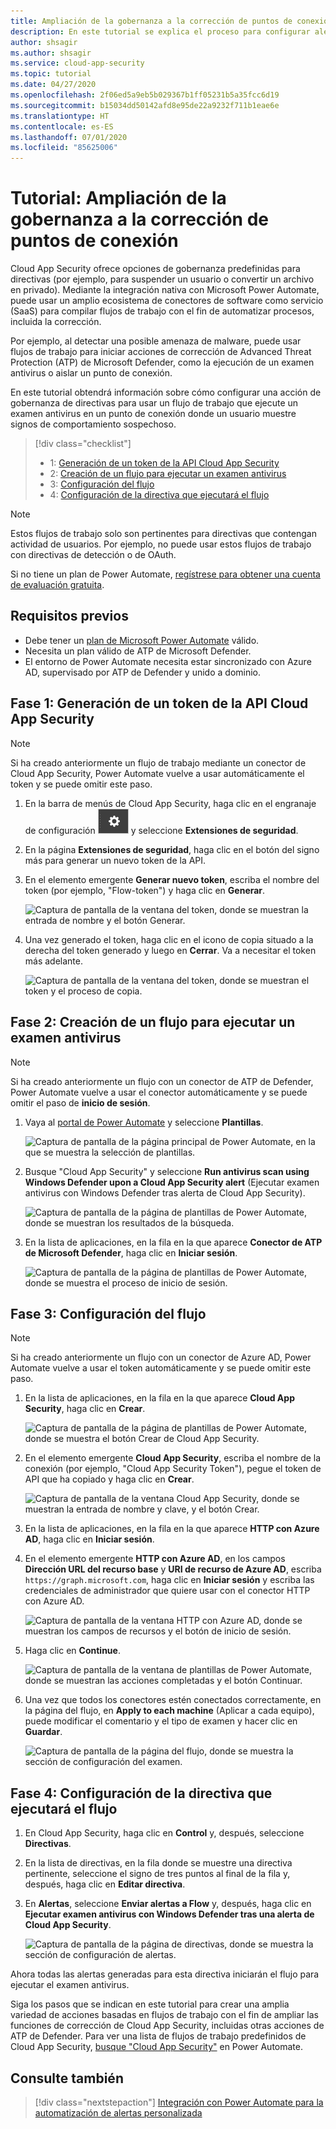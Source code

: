 ```yaml
---
title: Ampliación de la gobernanza a la corrección de puntos de conexión
description: En este tutorial se explica el proceso para configurar alertas de directivas de Microsoft Cloud App Security para desencadenar flujos de trabajo de Microsoft Power Automate a fin de ejecutar acciones de corrección de Advanced Threat Protection de Microsoft Defender.
author: shsagir
ms.author: shsagir
ms.service: cloud-app-security
ms.topic: tutorial
ms.date: 04/27/2020
ms.openlocfilehash: 2f06ed5a9eb5b029367b1ff05231b5a35fcc6d19
ms.sourcegitcommit: b15034dd50142afd8e95de22a9232f711b1eae6e
ms.translationtype: HT
ms.contentlocale: es-ES
ms.lasthandoff: 07/01/2020
ms.locfileid: "85625006"
---
```

# <a name="tutorial-extend-governance-to-endpoint-remediation"></a>Tutorial: Ampliación de la gobernanza a la corrección de puntos de conexión

Cloud App Security ofrece opciones de gobernanza predefinidas para directivas (por ejemplo, para suspender un usuario o convertir un archivo en privado). Mediante la integración nativa con Microsoft Power Automate, puede usar un amplio ecosistema de conectores de software como servicio (SaaS) para compilar flujos de trabajo con el fin de automatizar procesos, incluida la corrección.

Por ejemplo, al detectar una posible amenaza de malware, puede usar flujos de trabajo para iniciar acciones de corrección de Advanced Threat Protection (ATP) de Microsoft Defender, como la ejecución de un examen antivirus o aislar un punto de conexión.

En este tutorial obtendrá información sobre cómo configurar una acción de gobernanza de directivas para usar un flujo de trabajo que ejecute un examen antivirus en un punto de conexión donde un usuario muestre signos de comportamiento sospechoso.

> [!div class="checklist"]
>
> * 1: [Generación de un token de la API Cloud App Security](#generate-token)
> * 2: [Creación de un flujo para ejecutar un examen antivirus](#create-flow)
> * 3: [Configuración del flujo](#configure-flow)
> * 4: [Configuración de la directiva que ejecutará el flujo](#configure-policy)

> [!NOTE]
> Estos flujos de trabajo solo son pertinentes para directivas que contengan actividad de usuarios. Por ejemplo, no puede usar estos flujos de trabajo con directivas de detección o de OAuth.

Si no tiene un plan de Power Automate, [regístrese para obtener una cuenta de evaluación gratuita](https://flow.microsoft.com/pricing).

## <a name="prerequisites"></a>Requisitos previos

* Debe tener un [plan de Microsoft Power Automate](https://flow.microsoft.com/pricing) válido.
* Necesita un plan válido de ATP de Microsoft Defender.
* El entorno de Power Automate necesita estar sincronizado con Azure AD, supervisado por ATP de Defender y unido a dominio.

## <a name="phase-1-generate-a-cloud-app-security-api-token"></a>Fase 1: Generación de un token de la API Cloud App Security<a name="generate-token"></a>

> [!NOTE]
> Si ha creado anteriormente un flujo de trabajo mediante un conector de Cloud App Security, Power Automate vuelve a usar automáticamente el token y se puede omitir este paso.

1. En la barra de menús de Cloud App Security, haga clic en el engranaje de configuración ![icono de configuración](media/settings-icon.png "icono de configuración") y seleccione **Extensiones de seguridad**.

1. En la página **Extensiones de seguridad**, haga clic en el botón del signo más para generar un nuevo token de la API.
1. En el elemento emergente **Generar nuevo token**, escriba el nombre del token (por ejemplo, "Flow-token") y haga clic en **Generar**.

    ![Captura de pantalla de la ventana del token, donde se muestran la entrada de nombre y el botón Generar.](media/tutorial-flow-token-generate.png)
1. Una vez generado el token, haga clic en el icono de copia situado a la derecha del token generado y luego en **Cerrar**. Va a necesitar el token más adelante.

    ![Captura de pantalla de la ventana del token, donde se muestran el token y el proceso de copia.](media/tutorial-flow-token-copy.png)

## <a name="phase-2-create-a-flow-to-run-an-antivirus-scan"></a>Fase 2: Creación de un flujo para ejecutar un examen antivirus<a name="create-flow"></a>

> [!NOTE]
> Si ha creado anteriormente un flujo con un conector de ATP de Defender, Power Automate vuelve a usar el conector automáticamente y se puede omitir el paso de **inicio de sesión**.

1. Vaya al [portal de Power Automate](https://flow.microsoft.com/) y seleccione **Plantillas**.

    ![Captura de pantalla de la página principal de Power Automate, en la que se muestra la selección de plantillas.](media/tutorial-flow-templates.png)

1. Busque "Cloud App Security" y seleccione **Run antivirus scan using Windows Defender upon a Cloud App Security alert** (Ejecutar examen antivirus con Windows Defender tras alerta de Cloud App Security).

    ![Captura de pantalla de la página de plantillas de Power Automate, donde se muestran los resultados de la búsqueda.](media/tutorial-flow-templates-search.png)

1. En la lista de aplicaciones, en la fila en la que aparece **Conector de ATP de Microsoft Defender**, haga clic en **Iniciar sesión**.

    ![Captura de pantalla de la página de plantillas de Power Automate, donde se muestra el proceso de inicio de sesión.](media/tutorial-flow-templates-signin.png)

## <a name="phase-3-configure-the-flow"></a>Fase 3: Configuración del flujo<a name="configure-flow"></a>

> [!NOTE]
> Si ha creado anteriormente un flujo con un conector de Azure AD, Power Automate vuelve a usar el token automáticamente y se puede omitir este paso.

1. En la lista de aplicaciones, en la fila en la que aparece **Cloud App Security**, haga clic en **Crear**.

    ![Captura de pantalla de la página de plantillas de Power Automate, donde se muestra el botón Crear de Cloud App Security.](media/tutorial-flow-templates-create.png)

1. En el elemento emergente **Cloud App Security**, escriba el nombre de la conexión (por ejemplo, "Cloud App Security Token"), pegue el token de API que ha copiado y haga clic en **Crear**.

    ![Captura de pantalla de la ventana Cloud App Security, donde se muestran la entrada de nombre y clave, y el botón Crear.](media/tutorial-flow-templates-create-window.png)

1. En la lista de aplicaciones, en la fila en la que aparece **HTTP con Azure AD**, haga clic en **Iniciar sesión**.

1. En el elemento emergente **HTTP con Azure AD**, en los campos **Dirección URL del recurso base** y **URI de recurso de Azure AD**, escriba `https://graph.microsoft.com`, haga clic en **Iniciar sesión** y escriba las credenciales de administrador que quiere usar con el conector HTTP con Azure AD.

    ![Captura de pantalla de la ventana HTTP con Azure AD, donde se muestran los campos de recursos y el botón de inicio de sesión.](media/tutorial-flow-templates-azure.png)

1. Haga clic en **Continue**.

    ![Captura de pantalla de la ventana de plantillas de Power Automate, donde se muestran las acciones completadas y el botón Continuar.](media/tutorial-flow-templates-continue.png)

1. Una vez que todos los conectores estén conectados correctamente, en la página del flujo, en **Apply to each machine** (Aplicar a cada equipo), puede modificar el comentario y el tipo de examen y hacer clic en **Guardar**.

    ![Captura de pantalla de la página del flujo, donde se muestra la sección de configuración del examen.](media/tutorial-flow-templates-scan.png)

## <a name="phase-4-configure-a-policy-to-run-the-flow"></a>Fase 4: Configuración de la directiva que ejecutará el flujo<a name="configure-policy"></a>

1. En Cloud App Security, haga clic en **Control** y, después, seleccione **Directivas**.

1. En la lista de directivas, en la fila donde se muestre una directiva pertinente, seleccione el signo de tres puntos al final de la fila y, después, haga clic en **Editar directiva**.

1. En **Alertas**, seleccione **Enviar alertas a Flow** y, después, haga clic en **Ejecutar examen antivirus con Windows Defender tras una alerta de Cloud App Security**.

    ![Captura de pantalla de la página de directivas, donde se muestra la sección de configuración de alertas.](media/tutorial-flow-templates-alerts.png)

Ahora todas las alertas generadas para esta directiva iniciarán el flujo para ejecutar el examen antivirus.

Siga los pasos que se indican en este tutorial para crear una amplia variedad de acciones basadas en flujos de trabajo con el fin de ampliar las funciones de corrección de Cloud App Security, incluidas otras acciones de ATP de Defender. Para ver una lista de flujos de trabajo predefinidos de Cloud App Security, [busque "Cloud App Security"](https://go.microsoft.com/fwlink/?linkid=2102574) en Power Automate.

## <a name="see-also"></a>Consulte también

> [!div class="nextstepaction"]
> [Integración con Power Automate para la automatización de alertas personalizada](flow-integration.md)
